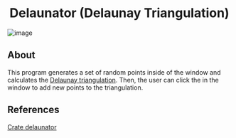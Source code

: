<div align="center">
  <h1>Delaunator (Delaunay Triangulation)</h1>
</div>

![image](https://github.com/user-attachments/assets/c1aadfd9-2b4a-4d02-a599-15a5a42b09bb)


## About

This program generates a set of random points inside of the window and calculates the <a href="https://en.wikipedia.org/wiki/Delaunay_triangulation">Delaunay triangulation</a>.
Then, the user can click the in the window to add new points to the triangulation. 

## References
<a href="https://docs.rs/delaunator/latest/delaunator/">Crate delaunator</a>
